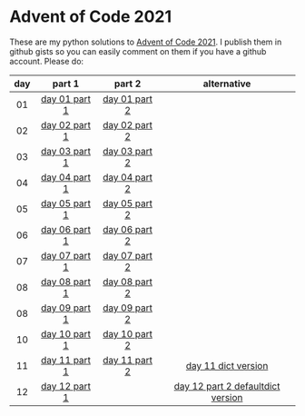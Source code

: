 # Advent of Code 2021
These are my python solutions to [Advent of Code
2021](https://adventofcode.com/2021/). I publish them in github gists so you
can easily comment on them if you have a github account. Please do:

|day|part 1|part 2|alternative|
|:----:|:---------------:|:---------------:|:---------------:|
|01|[day 01 part 1](https://gist.github.com/c5ccf7426b162e4701e981edaa86ee03)|[day 01 part 2](https://gist.github.com/eb764cfeb347ffcce30318c1b0208539)||
|02|[day 02 part 1](https://gist.github.com/5612881243d61a94b71a2f45966b0cf1)|[day 02 part 2](https://gist.github.com/2515fabdf67f8be4f28cf90dbee41d76)||
|03|[day 03 part 1](https://gist.github.com/d2a71e886e7e297b98bdde84ba57d8df)|[day 03 part 2](https://gist.github.com/d4172bd208f9527f61b74004b2ec1578)||
|04|[day 04 part 1](https://gist.github.com/d4bc8397d59b71bcd536503d8ac5b96b)|[day 04 part 2](https://gist.github.com/1a7eecd4fa9c653435d3aa0073ca4433)||
|05|[day 05 part 1](https://gist.github.com/507f62f4f22a316139858899c3b52d83)|[day 05 part 2](https://gist.github.com/9da279ebdaa60c09f3ae3735e8b9422e)||
|06|[day 06 part 1](https://gist.github.com/e4c710c65ff2b26cdbe6b4c4c7b91a13)|[day 06 part 2](https://gist.github.com/176160e71d01b8887d7b7908a95f151c)||
|07|[day 07 part 1](https://gist.github.com/f7e15448f1252e6ce5eb8252a8998f7f)|[day 07 part 2](https://gist.github.com/58522e1191a4a74a68f641f47285aa1f)||
|08|[day 08 part 1](https://gist.github.com/c07a7d4f55e3d2510eafa8b025c403f7)|[day 08 part 2](https://gist.github.com/9ac08dbe2f03a033cfcce2ce85045c3c)||
|08|[day 09 part 1](https://gist.github.com/eec5fe5dc9a64e7da8502b1107528f49)|[day 09 part 2](https://gist.github.com/c8cec4d9eeac43f37cc640d69e77a2b0)||
|10|[day 10 part 1](https://gist.github.com/f306bcd9eb9b4937139ee5017a38a5ed)|[day 10 part 2](https://gist.github.com/78d91c766289d56aaec5893a8c04b2ae)||
|11|[day 11 part 1](https://gist.github.com/7d149a1cdb94741474902d4cc9e26023)|[day 11 part 2](https://gist.github.com/6b5e4354a78284bbce104d666c9c8e23)|[day 11 dict version](https://gist.github.com/e7796f0048dd9232cc30eec4cc8522ee)|
|12|[day 12 part 1](https://gist.github.com/1dc02ce7bc0135021aa57d170c2e3991)||[day 12 part 2 defaultdict version](https://gist.github.com/049c172b0720d34d030e4b4ed48dc724)|
